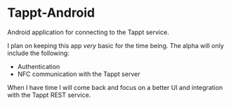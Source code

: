Tappt-Android
=============

Android application for connecting to the Tappt service.

I plan on keeping this app _very_ basic for the time being. The alpha will only include the following:

* Authentication
* NFC communication with the Tappt server

When I have time I will come back and focus on a better UI and integration with the Tappt REST service.

